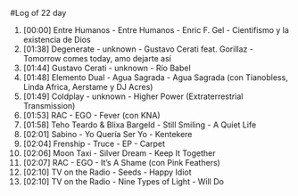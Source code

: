 #Log of 22 day

1. [00:00] Entre Humanos - Entre Humanos - Enric F. Gel - Cientifismo y la existencia de Dios
1. [01:38] Degenerate - unknown - Gustavo Cerati feat. Gorillaz - Tomorrow comes today, amo dejarte así
1. [01:44] Gustavo Cerati - unknown - Río Babel
1. [01:48] Elemento Dual - Agua Sagrada - Agua Sagrada (con Tianobless, Linda Africa, Aerstame y DJ Acres)
1. [01:49] Coldplay - unknown - Higher Power (Extraterrestrial Transmission)
1. [01:53] RAC - EGO - Fever (con KNA)
1. [01:58] Teho Teardo & Blixa Bargeld - Still Smiling - A Quiet Life
1. [02:01] Sabino - Yo Quería Ser Yo - Kentekere
1. [02:04] Frenship - Truce - EP - Carpet
1. [02:06] Moon Taxi - Silver Dream - Keep It Together
1. [02:07] RAC - EGO - It’s A Shame (con Pink Feathers)
1. [02:10] TV on the Radio - Seeds - Happy Idiot
1. [02:10] TV on the Radio - Nine Types of Light - Will Do
